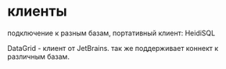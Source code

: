 # клиенты

подключение к разным базам, портативный клиент: HeidiSQL

DataGrid - клиент от JetBrains. так же поддерживает коннект к различным базам.
